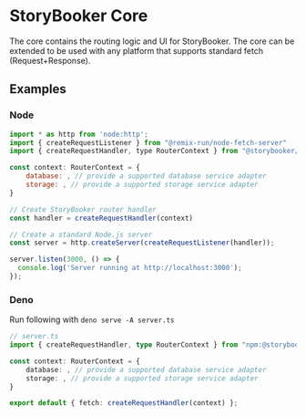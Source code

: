 # StoryBooker Core

The core contains the routing logic and UI for StoryBooker.
The core can be extended to be used with any platform that supports standard fetch (Request+Response).

## Examples

### Node

```js
import * as http from 'node:http';
import { createRequestListener } from "@remix-run/node-fetch-server"
import { createRequestHandler, type RouterContext } from "@storybooker/core";

const context: RouterContext = {
    database: , // provide a supported database service adapter
    storage: , // provide a supported storage service adapter
}

// Create StoryBooker router handler
const handler = createRequestHandler(context)

// Create a standard Node.js server
const server = http.createServer(createRequestListener(handler));

server.listen(3000, () => {
  console.log('Server running at http://localhost:3000');
});
```

### Deno

Run following with `deno serve -A server.ts`

```ts
// server.ts
import { createRequestHandler, type RouterContext } from "npm:@storybooker/core";

const context: RouterContext = {
    database: , // provide a supported database service adapter
    storage: , // provide a supported storage service adapter
}

export default { fetch: createRequestHandler(context) };
```
